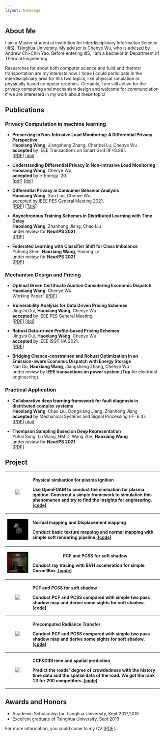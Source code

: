 ```yaml
---
layout: homepage
---
```


## About Me

I am a Master student at Institution for Interdisciplinary Information Science (IIIS), Tsinghua University. My advisor is Chenye Wu, who is advised by Andrew Chi-Chih Yao. Before entering IIIS, I am a bachelor in Department of Thermal Engineering. 

Researches for about both computer science and fulid and thermal transportation are my interests now. I hope I could participate in the interdisciplinary area for this two topics, like phyiscal simulation or physically based computer graphics. Certainly, I am still active for the privacy computing and mechanism design and welcome for communciation if we are interested in my work about these topic!


## Publications
### Privacy Computation in machine learning
- **Preserving in Non-Intrusive Load Monitoring: A Differential Privacy Perspective**
  <br>
  **Haoxiang Wang**, Jiangsheng Zhang, Chenbei Lu, Chenye Wu
  <br>
  **accepted** by IEEE Transactions on Smart Grid (IF=8.96).
  <br>
  [[PDF](https://arxiv.org/pdf/2011.06205.pdf)] [[doi](https://ieeexplore.ieee.org/document/9261407)] 

- **Understanding Differential Privacy in Non-Intrusive Load Monitoring**
  <br>
  **Haoxiang Wang**, Chenye Wu,
  <br>
  **accepted** by e-Energy '20.
  <br>
  [[pdf](./assets/eenergy.pdf)] [[doi](https://dl.acm.org/doi/10.1145/3396851.3403508)]

- **Differential Privacy in Consumer Behavior Analysis**
  <br>
  **Haoxiang Wang**, Xun Luo, Chenye Wu,
  <br>
  accepted by IEEE PES General Meeting 2021.
  <br>
  [[PDF](./assets/Privacy_for_PES__Copy_.pdf)] [[Talk](https://youtu.be/WJ_vojAD7mw)]

- **Asynchronous Training Schemes in Distributed Learning with Time Delay**
  <br>
  **Haoxiang Wang**, Zhanhong Jiang, Chao Liu
  <br>
  under review for **NeurIPS 2021**.
  <br>
  [[PDF](https://openreview.net/pdf?id=PSukBxwOSs)] 

- **Federated Learning with Classifier Shift for Class Imbalance**
  <br>
  Yuheng Shen, **Haoxiang Wang**, Hairong Lv
  <br>
  under review for **NeurIPS 2021**.
  <br>
  [[PDF](https://openreview.net/pdf?id=6vNUZthdYf1)] 

### Mechanism Design and Pricing

- **Optimal Green Certificate Auction Considering Economic Dispatch**
  <br>
  **Haoxiang Wang**, Chenye Wu
  <br>
  Working Paper.'
  [[PDF](./assets/Green_certificates_auction__neurips_2021_.pdf)]

- **Vulnerability Analysis for Data Driven Pricing Schemes**
  <br>
  Jingshi Cui, **Haoxiang Wang**, Chenye Wu
  <br>
  **accepted** by IEEE PES General Meeting.
  <br>
  [[PDF](https://arxiv.org/pdf/1911.07453.pdf)] [[doi](https://ieeexplore.ieee.org/document/9281848)] 
  
- **Robust Data-driven Profile-based Pricing Schemes**
  <br>
  Jingshi Cui, **Haoxiang Wang**, Chenye Wu
  <br>
  **accepted** by IEEE ISGT NA 2021.
  <br>
  [[PDF](https://arxiv.org/pdf/1912.05731.pdf)] 

- **Bridging Chance-constrained and Robust Optimization in an Emission-aware Economic Dispatch with Energy Storage**
  <br>
  Nan Gu, **Haoxiang Wang**, Jiangsheng Zhang, Chenye Wu
  <br>
  under review by **IEEE transactions on power system** (**Top** for electrical engineering).
  
### Practical Application

- **Collaborative deep learning framework for fault diagnosis in distributed complex systems**
  <br>
  **Haoxiang Wang**, Chao Liu, Dongxiang Jiang, Zhanhong Jiang
  <br>
  **accepted** by Mechanical Systems and Signal Processing (IF=6.4).
  <br>
  [[PDF](./assets/mssp.pdf)] [[doi](https://doi.org/10.1016/j.ymssp.2021.107650)] 

- **Thompson Sampling Based on Deep Representation**
  <br>
  Yuhai Song, Lu Wang, HM D, Wang Zhe, **Haoxiang Wang**
  <br>
  under review for **NeurIPS 2021**.
  <br>
  [[PDF](https://openreview.net/pdf?id=SRE8sviET2g)] 

<!--
## Project
 - **Physical simluation for plasma ignition**
 <br>
 Use OpenFOAM to conduct the simluation for plasma ignition. Constrcut a simple framework to simulation this phenomenon and try to find the insights for engineering.
<br>
<>
<br>

 - **Courses for GAMES 101 201 202**
 <br>
 Learn the basic of the computer graphics, physically based animation and real-time rendering.<br>
<> 
<> 
<>
<br>     <br>
[[Code] ]
<br>

- **CCF&DIDI time and spatial prediction**
  <br>
  Predict the roads' degree of crowdedness with the history time data and the spatial data of the road. We got the rank 13 for 200 competitors.
[[Code] ]
  <br>
-->
## Project

<table style="width:100%; border: none;">
   <tr>
    <th><p align="center"><img href="https://github.com/qingxu-thu/plasma_ignite" src="./assets/img/T.gif" width="200"></p></th>
    <th><p style="text-align: left">Physical simluation for plasma ignition</p><p align="left">Use OpenFOAM to conduct the simluation for plasma ignition. Constrcut a simple framework to simulation this phenomenon and try to find the insights for engineering.<a href="https://github.com/qingxu-thu/plasma_ignite"> [code]</p></a></th>
  </tr>
  <tr>
    <th><p align="center"><img href="https://github.com/qingxu-thu/Games-101-HW/tree/main/Assignment3" src="./assets/img/texture.png" width="200"></p></th>
    <th><p style="text-align: left">Normal mapping and Displacement mapping</p><p align="left">Conduct basic texture mapping and normal mapping with simple soft rendering pipeline.<a href="https://github.com/qingxu-thu/Games-101-HW/tree/main/Assignment3"> [code]</a></p></th>
  </tr>
  <tr>
    <th><p align="center"><img href="https://github.com/qingxu-thu/Games-101-HW/tree/main/PA7-1/PA7" src="./assets/img/binary.jpg" width="200"></p></th>
    <th><p style="text-align: center">PCF and PCSS for soft shadow</a></p><p align="left">Conduct ray tracing with BVH acceleration for simple CornellBox.<a href="https://github.com/qingxu-thu/Games-101-HW/tree/main/PA7-1/PA7"> [code]</p></a></th>
  </tr>
  <tr>
    <th><p align="center"><img href="https://github.com/qingxu-thu/Games-202-HW/tree/main/hw1" src="./assets/img/hw1.gif" width="200"></p></th>
    <th><p style="text-align: left">PCF and PCSS for soft shadow</p><p align="left">Conduct PCF and PCSS compared with simple two pass shadow map and derive some sights for soft shadow.<a href="https://github.com/qingxu-thu/Games-202-HW/tree/main/hw1"> [code]</p></a></th>
  </tr>
  <tr>
    <th><p align="center"><img href="https://github.com/qingxu-thu/Games-202-HW/tree/main/assignment2" src="./assets/img/hw2.gif" width="200"></p></th>
    <th><p style="text-align: left">Precomputed Radiance Transfer</p><p align="left">Conduct PCF and PCSS compared with simple two pass shadow map and derive some sights for soft shadow.<a href="https://github.com/qingxu-thu/Games-202-HW/tree/main/assignment2"> [code]</p></a></th>
  </tr>
  <tr>
    <th><p align="center"><img href="https://github.com/qingxu-thu/competition-preprocess-code" src="https://s3cdn.datafountain.cn/uploads/images/2020-09-29/%E6%BB%B4%E6%BB%B4%402x-299301.jpg" width="200"></p></th>
    <th><p style="text-align: left">CCF&DIDI time and spatial prediction</a></p><p align="left">Predict the roads' degree of crowdedness with the history time data and the spatial data of the road. We got the rank 13 for 200 competitors.<a href="https://github.com/qingxu-thu/competition-preprocess-code"> [code]</p></th>
  </tr>
</table>

 
## Awards and Honors
  - Academic Scholarship for Tsinghua University, Sept 2017,2018
  - Excellent graduate of Tsinghua University, Sept 2019
  
For more information, you could come to my CV [[PDF](./asset/cveg2.pdf)].
  
  
